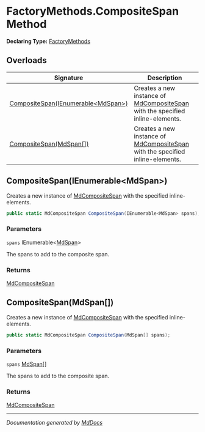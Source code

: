 ﻿# FactoryMethods.CompositeSpan Method

**Declaring Type:** [FactoryMethods](../index.md)

## Overloads

| Signature                                                               | Description                                                                                                      |
| ----------------------------------------------------------------------- | ---------------------------------------------------------------------------------------------------------------- |
| [CompositeSpan(IEnumerable\<MdSpan\>)](#compositespanienumerablemdspan) | Creates a new instance of [MdCompositeSpan](../../MdCompositeSpan/index.md) with the specified inline\-elements. |
| [CompositeSpan(MdSpan\[\])](#compositespanmdspan)                       | Creates a new instance of [MdCompositeSpan](../../MdCompositeSpan/index.md) with the specified inline\-elements. |

## CompositeSpan(IEnumerable\<MdSpan\>)

Creates a new instance of [MdCompositeSpan](../../MdCompositeSpan/index.md) with the specified inline\-elements.

```csharp
public static MdCompositeSpan CompositeSpan(IEnumerable<MdSpan> spans);
```

### Parameters

`spans`  IEnumerable\<[MdSpan](../../MdSpan/index.md)\>

The spans to add to the composite span.

### Returns

[MdCompositeSpan](../../MdCompositeSpan/index.md)

## CompositeSpan(MdSpan\[\])

Creates a new instance of [MdCompositeSpan](../../MdCompositeSpan/index.md) with the specified inline\-elements.

```csharp
public static MdCompositeSpan CompositeSpan(MdSpan[] spans);
```

### Parameters

`spans`  [MdSpan](../../MdSpan/index.md)\[\]

The spans to add to the composite span.

### Returns

[MdCompositeSpan](../../MdCompositeSpan/index.md)

___

*Documentation generated by [MdDocs](https://github.com/ap0llo/mddocs)*
